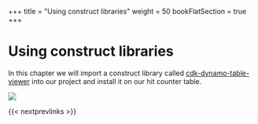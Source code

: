 +++
title = "Using construct libraries"
weight = 50
bookFlatSection = true
+++

# Using construct libraries

In this chapter we will import a construct library called
[cdk-dynamo-table-viewer](https://www.npmjs.com/package/cdk-dynamo-table-viewer)
into our project and install it on our hit counter table.

![](/images/table-viewer.png)

{{< nextprevlinks >}}